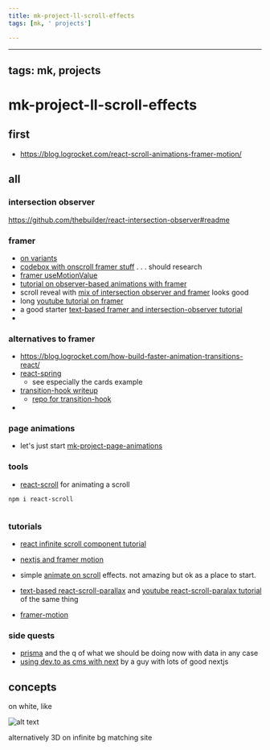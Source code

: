 ```yaml
---
title: mk-project-ll-scroll-effects
tags: [mk, ' projects']

---
```


---
tags: mk, projects
---


# mk-project-ll-scroll-effects

## first

- https://blog.logrocket.com/react-scroll-animations-framer-motion/

## all

### intersection observer

https://github.com/thebuilder/react-intersection-observer#readme


### framer

- [on variants](https://www.framer.com/docs/animation/#variants)
- [codebox with onscroll framer stuff](https://codesandbox.io/s/0dwbm?file=/src/App.js:0-83) . . . should research 
- [framer useMotionValue](https://www.framer.com/docs/motionvalue/#useelementscroll)
- [tutorial on observer-based animations with framer](https://blog.sethcorker.com/react-framer-motion-animate-when-scrolled-into-view/)
- scroll reveal with [mix of intersection observer and framer](https://dev.to/elvis2280/scroll-reveal-with-framer-motion-224) looks good
- long [youtube tutorial on framer](https://www.youtube.com/watch?v=adTm3srZw6E)
- a good starter [text-based framer and intersection-observer tutorial](https://blog.logrocket.com/react-scroll-animations-framer-motion/)
- 

### alternatives to framer

- https://blog.logrocket.com/how-build-faster-animation-transitions-react/
- [react-spring](https://react-spring.dev/)
    - see especially the cards example
- [transition-hook writeup](https://blog.logrocket.com/how-build-faster-animation-transitions-react/)
    - [repo for transition-hook](https://github.com/iamyoki/transition-hook)
- 

### page animations

- let's just start [mk-project-page-animations](/KneBG15pSa-mkpoV5FOo9A)


### tools

- [react-scroll](https://www.npmjs.com/package/react-scroll) for animating a scroll


```
npm i react-scroll
```

```

```

### tutorials
- [react infinite scroll component tutorial](https://www.youtube.com/watch?v=VHf2EM38Ikg)
- [nextjs and framer motion](https://www.youtube.com/watch?v=zIDpZi-36Qs)
- simple [animate on scroll](https://www.youtube.com/watch?v=JcHLxzrsRS4) effects. not amazing but ok as a place to start.
- [text-based react-scroll-parallax](https://dev.to/nyctonio/parallax-in-nextjs-using-react-scroll-parallax-2110) and [youtube react-scroll-paralax tutorial](https://www.youtube.com/watch?v=vPhdhA3lZVs) of the same thing

- [framer-motion](https://www.framer.com/docs/layoutcamera/)


### side quests

- [prisma](https://formidable.com/blog/2021/prisma-orm/) and the q of what we should be doing now with data in any case
- [using dev.to as cms with next](https://dev.to/jameswallis/i-completely-rewrote-my-personal-website-using-dev-to-as-a-cms-2pje) by a guy with lots of good nextjs 



## concepts

on white, like


![alt text](https://files.slack.com/files-pri/T0HTW3H0V-F03LP76KN4Q/bok-sem-board.jpg?pub_secret=ff0e149142)

alternatively 3D on infinite bg matching site

